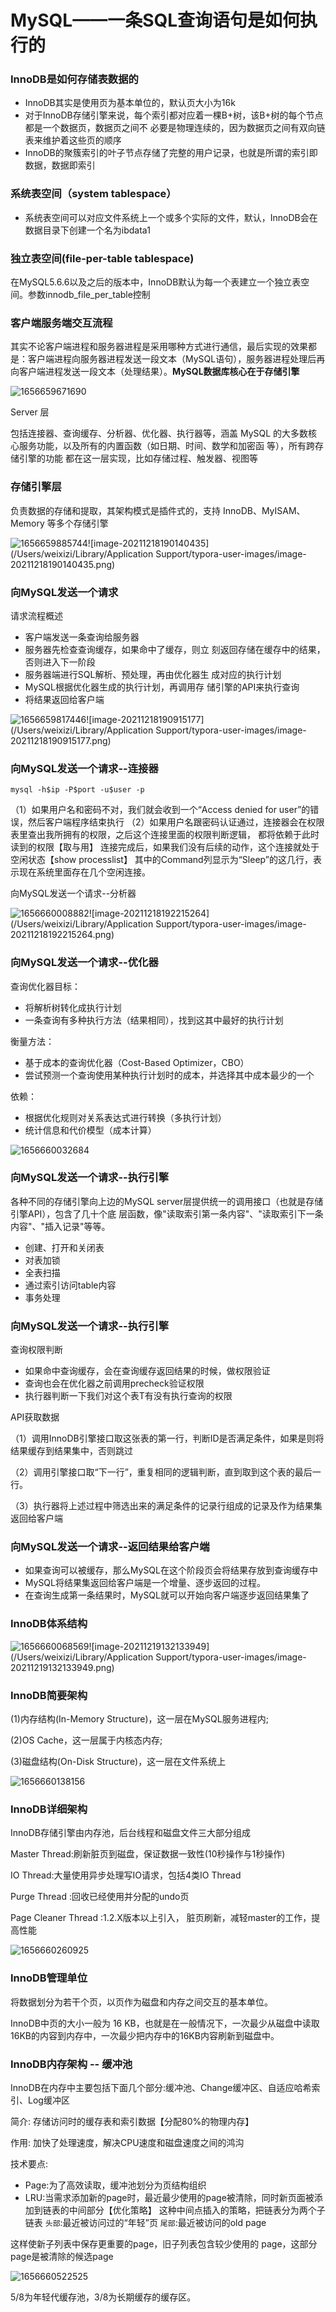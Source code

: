 # MySQL——一条SQL查询语句是如何执行的

### InnoDB是如何存储表数据的

* InnoDB其实是使用页为基本单位的，默认页大小为16k
* 对于InnoDB存储引擎来说，每个索引都对应着一棵B+树，该B+树的每个节点都是一个数据页，数据页之间不 必要是物理连续的，因为数据页之间有双向链表来维护着这些页的顺序
* InnoDB的聚簇索引的叶子节点存储了完整的用户记录，也就是所谓的索引即数据，数据即索引

### 系统表空间（system tablespace）

* 系统表空间可以对应文件系统上一个或多个实际的文件，默认，InnoDB会在数据目录下创建一个名为ibdata1

### 独立表空间(file-per-table tablespace)

在MySQL5.6.6以及之后的版本中，InnoDB默认为每一个表建立一个独立表空间。参数innodb_file_per_table控制

### 客户端服务端交互流程

其实不论客户端进程和服务器进程是采用哪种方式进行通信，最后实现的效果都是：客户端进程向服务器进程发送一段文本（MySQL语句），服务器进程处理后再向客户端进程发送一段文本（处理结果）。**MySQL数据库核心在于存储引擎**

![1656659671690](image/MySQL——一条SQL查询语句是如何执行的/1656659671690.png)

Server 层

包括连接器、查询缓存、分析器、优化器、执行器等，涵盖 MySQL 的大多数核心服务功能，以及所有的内置函数（如日期、时间、数学和加密函 等），所有跨存储引擎的功能 都在这一层实现，比如存储过程、触发器、视图等

### 存储引擎层

负责数据的存储和提取，其架构模式是插件式的，支持 InnoDB、MyISAM、Memory 等多个存储引擎

![1656659885744](image/MySQL——一条SQL查询语句是如何执行的/1656659885744.png)![image-20211218190140435](/Users/weixizi/Library/Application Support/typora-user-images/image-20211218190140435.png)

### 向MySQL发送一个请求

请求流程概述

* 客户端发送一条查询给服务器
* 服务器先检查查询缓存，如果命中了缓存，则立 刻返回存储在缓存中的结果，否则进入下一阶段
* 服务器端进行SQL解析、预处理，再由优化器生 成对应的执行计划
* MySQL根据优化器生成的执行计划，再调用存 储引擎的API来执行查询
* 将结果返回给客户端

![1656659817446](image/MySQL——一条SQL查询语句是如何执行的/1656659817446.png)![image-20211218190915177](/Users/weixizi/Library/Application Support/typora-user-images/image-20211218190915177.png)

### 向MySQL发送一个请求--连接器

```bashmysql
mysql -h$ip -P$port -u$user -p
```

（1）如果用户名和密码不对，我们就会收到一个“Access denied for user”的错误，然后客户端程序结束执行 （2）如果用户名跟密码认证通过，连接器会在权限表里查出我所拥有的权限，之后这个连接里面的权限判断逻辑， 都将依赖于此时读到的权限【取与用】 连接完成后，如果我们没有后续的动作，这个连接就处于空闲状态【show processlist】 其中的Command列显示为“Sleep”的这几行，表示现在系统里面存在几个空闲连接。

向MySQL发送一个请求--分析器

![1656660008882](image/MySQL——一条SQL查询语句是如何执行的/1656660008882.png)![image-20211218192215264](/Users/weixizi/Library/Application Support/typora-user-images/image-20211218192215264.png)

### 向MySQL发送一个请求--优化器

查询优化器目标：

* 将解析树转化成执行计划
* 一条查询有多种执行方法（结果相同），找到这其中最好的执行计划

衡量方法：

* 基于成本的查询优化器（Cost-Based Optimizer，CBO）
* 尝试预测一个查询使用某种执行计划时的成本，并选择其中成本最少的一个

依赖：

* 根据优化规则对关系表达式进行转换（多执行计划）
* 统计信息和代价模型（成本计算）

![1656660032684](image/MySQL——一条SQL查询语句是如何执行的/1656660032684.png)

### 向MySQL发送一个请求--执行引擎

各种不同的存储引擎向上边的MySQL server层提供统一的调用接口（也就是存储引擎API），包含了几十个底 层函数，像"读取索引第一条内容"、"读取索引下一条内容"、"插入记录"等等。

* 创建、打开和关闭表
* 对表加锁
* 全表扫描
* 通过索引访问table内容
* 事务处理

### 向MySQL发送一个请求--执行引擎

查询权限判断

* 如果命中查询缓存，会在查询缓存返回结果的时候，做权限验证
* 查询也会在优化器之前调用precheck验证权限
* 执行器判断一下我们对这个表T有没有执行查询的权限

API获取数据

（1）调用InnoDB引擎接口取这张表的第一行，判断ID是否满足条件，如果是则将结果缓存到结果集中，否则跳过

（2）调用引擎接口取“下一行”，重复相同的逻辑判断，直到取到这个表的最后一行。

（3）执行器将上述过程中筛选出来的满足条件的记录行组成的记录及作为结果集返回给客户端

### 向MySQL发送一个请求--返回结果给客户端

* 如果查询可以被缓存，那么MySQL在这个阶段页会将结果存放到查询缓存中
* MySQL将结果集返回给客户端是一个增量、逐步返回的过程。
* 在查询生成第一条结果时，MySQL就可以开始向客户端逐步返回结果集了

### InnoDB体系结构

![1656660068569](image/MySQL——一条SQL查询语句是如何执行的/1656660068569.png)![image-20211219132133949](/Users/weixizi/Library/Application Support/typora-user-images/image-20211219132133949.png)

### InnoDB简要架构

(1)内存结构(In-Memory Structure)，这一层在MySQL服务进程内;

(2)OS Cache，这一层属于内核态内存;

(3)磁盘结构(On-Disk Structure)，这一层在文件系统上

![1656660138156](image/MySQL——一条SQL查询语句是如何执行的/1656660138156.png)

### InnoDB详细架构

InnoDB存储引擎由内存池，后台线程和磁盘文件三大部分组成

Master Thread:刷新脏页到磁盘，保证数据一致性(10秒操作与1秒操作)

IO Thread:大量使用异步处理写IO请求，包括4类IO Thread

 Purge Thread :回收已经使用并分配的undo页

 Page Cleaner Thread :1.2.X版本以上引入， 脏页刷新，减轻master的工作，提高性能

![1656660260925](image/MySQL——一条SQL查询语句是如何执行的/1656660260925.png)

### InnoDB管理单位

将数据划分为若干个页，以页作为磁盘和内存之间交互的基本单位。

InnoDB中页的大小一般为 16 KB，也就是在一般情况下，一次最少从磁盘中读取16KB的内容到内存中，一次最少把内存中的16KB内容刷新到磁盘中。

### **InnoDB**内存架构 **--** **缓冲池**


InnoDB在内存中主要包括下面几个部分:缓冲池、Change缓冲区、自适应哈希索引、Log缓冲区

简介: 存储访问时的缓存表和索引数据【分配80%的物理内存】 

作用: 加快了处理速度，解决CPU速度和磁盘速度之间的鸿沟

技术要点:

* Page:为了高效读取，缓冲池划分为页结构组织
* LRU:当需求添加新的page时，最近最少使用的page被清除，同时新页面被添加到链表的中间部分【优化策略】 这种中间点插入的策略，把链表分为两个子链表 `头部`:最近被访问过的“年轻”页 `尾部`:最近被访问的old page

这样使新子列表中保存更重要的page，旧子列表包含较少使用的 page，这部分page是被清除的候选page

![1656660522525](image/MySQL——一条SQL查询语句是如何执行的/1656660522525.png)

5/8为年轻代缓存池，3/8为长期缓存的缓存区。
